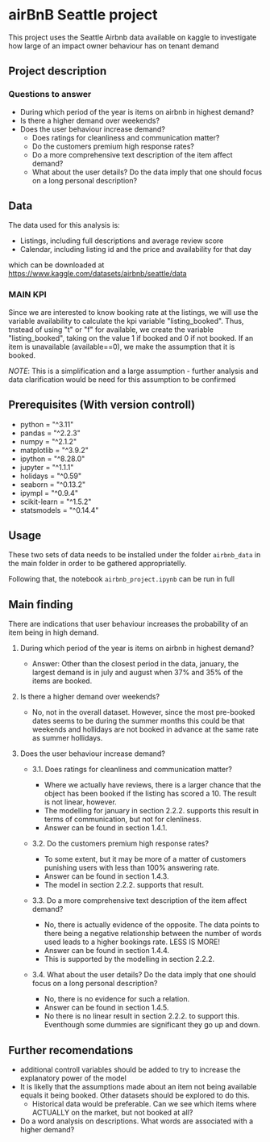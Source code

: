 # airBnB Seattle project

This project uses the Seattle Airbnb data available on kaggle to investigate how large of an impact owner behaviour has on tenant demand
## Project description

### Questions to answer
* During which period of the year is items on airbnb in highest demand?
* Is there a higher demand over weekends?
* Does the user behaviour increase demand?
    - Does ratings for cleanliness and communication matter?
    - Do the customers premium high response rates?
    - Do a more comprehensive text description of the item affect demand?
    - What about the user details? Do the data imply that one should focus on a long personal description? 

## Data

The data used for this analysis is:
- Listings, including full descriptions and average review score
- Calendar, including listing id and the price and availability for that day

which can be downloaded at https://www.kaggle.com/datasets/airbnb/seattle/data


### MAIN KPI

Since we are interested to know booking rate at the listings, we will use the variable availability to calculate the kpi variable "listing_booked".
Thus, tnstead of using "t" or "f" for available, we create the variable "listing_booked", taking on the value 1 if booked and 0 if not booked. If an item is unavailable (available==0), we make the assumption that it is booked.

*NOTE*: This is a simplification and a large assumption - further analysis and data clarification would be need for this assumption to be confirmed

## Prerequisites (With version controll)

* python = "^3.11"
* pandas = "^2.2.3"
* numpy = "^2.1.2"
* matplotlib = "^3.9.2"
* ipython = "^8.28.0"
* jupyter = "^1.1.1"
* holidays = "^0.59"
* seaborn = "^0.13.2"
* ipympl = "^0.9.4"
* scikit-learn = "^1.5.2"
* statsmodels = "^0.14.4"

## Usage

These two sets of data needs to be installed under the folder `airbnb_data` in the main folder in order to be gathered appropriatelly.

Following that, the notebook `airbnb_project.ipynb` can be run in full

## Main finding

There are indications that user behaviour increases the probability of an item being in high demand.

1. During which period of the year is items on airbnb in highest demand?
    - Answer: Other than the closest period in the data, january, the largest demand is in july and august when 37% and 35% of the items are booked.

2. Is there a higher demand over weekends?
    - No, not in the overall dataset. However, since the most pre-booked dates seems to be during the summer months this could be that weekends and hollidays are not booked in advance at the same rate as summer hollidays.

3. Does the user behaviour increase demand?
    - 3.1. Does ratings for cleanliness and communication matter?
        - Where we actually have reviews, there is a larger chance that the object has been booked if the listing has scored a 10. The result is not linear, however.
        - The modelling for january in section 2.2.2. supports this result in terms of communication, but not for clenliness. 
        - Answer can be found in section 1.4.1.

    - 3.2. Do the customers premium high response rates?
        - To some extent, but it may be more of a matter of customers punishing users with less than 100% answering rate.
        - Answer can be found in section 1.4.3.
        - The model in section 2.2.2. supports that result.

    - 3.3. Do a more comprehensive text description of the item affect demand?
        - No, there is actually evidence of the opposite. The data points to there being a negative relationship between the number of words used leads to a higher bookings rate. LESS IS MORE!
        - Answer can be found in section 1.4.4.
        - This is supported by the modelling in section 2.2.2.

    - 3.4. What about the user details? Do the data imply that one should focus on a long personal description?
        - No, there is no evidence for such a relation.
        - Answer can be found in section 1.4.5.
        - No there is no linear result in section 2.2.2. to support this. Eventhough some dummies are significant they go up and down.

## Further recomendations
- additional controll variables should be added to try to increase the explanatory power of the model
- It is likelly that the assumptions made about an item not being available equals it being booked. Other datasets should be explored to do this.
    - Historical data would be preferable. Can we see which items where ACTUALLY on the market, but not booked at all?
- Do a word analysis on descriptions. What words are associated with a higher demand? 
